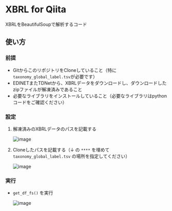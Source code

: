 # XBRL for Qiita
XBRLをBeautifulSoupで解析するコード

## 使い方

### 前提

- GitからこのリポジトリをCloneしていること（特に`taxonomy_global_label.tsv`が必要です）
- EDINETまたTDNetから、XBRLデータをダウンロードし、ダウンロードしたzipファイルが解凍済みであること
- 必要なライブラリをインストールしていること（必要なライブラリはpythonコードをご確認ください）

### 設定

1. 解凍済みのXBRLデータのパスを記載する

   ![image](https://user-images.githubusercontent.com/50011756/230587366-1bfdab55-7efd-4706-9b67-26c8dd1b6283.png)

1. Cloneしたパスを記載する（↓ の `****` を埋めて `taxonomy_global_label.tsv` の場所を指定してください）

   ![image](https://user-images.githubusercontent.com/50011756/230587623-8f51fc1d-787a-402d-94d3-79f4178b8ccb.png)

### 実行

- `get_df_fs()` を実行

   ![image](https://user-images.githubusercontent.com/50011756/230587874-7753d7bd-8bb6-42cc-8aef-4de0db868718.png)
